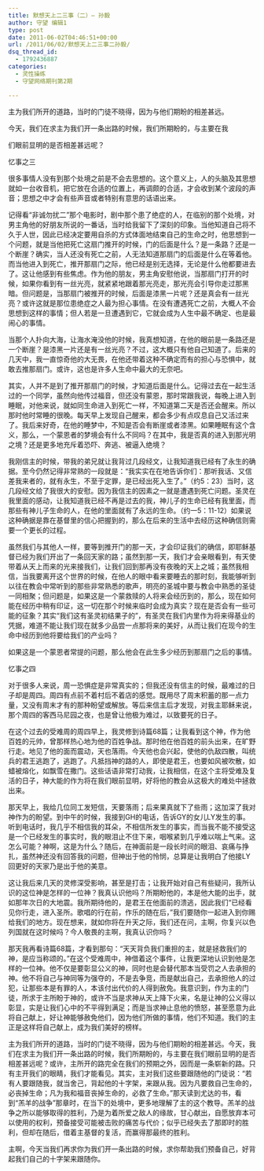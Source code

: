 ```yaml
---
title: 默想天上二三事（二）– 孙毅
author: 守望 编辑1
type: post
date: 2011-06-02T04:46:51+00:00
url: /2011/06/02/默想天上二三事二孙毅/
dsq_thread_id:
  - 1792436887
categories:
  - 灵性操练
  - 守望网络期刊第2期

---
```

主为我们所开的道路，当时的门徒不晓得，因为与他们期盼的相差甚远。
  
今天，我们在求主为我们开一条出路的时候，我们所期盼的，与主要在我
  
们眼前显明的是否相差甚远呢？

<!--more-->忆事之三

很多事情人没有到那个处境之前是不会去思想的。这个意义上，人的头脑及其思想就如一台收音机，把它放在合适的位置上，再调颇的合适，才会收到某个波段的声音；思想之中才会有些声音或者特别有意思的话语出来。

记得看“非诚勿扰二”那个电影时，剧中那个患了绝症的人，在临别的那个处境，对男主角他的好朋友所说的一番话，当时给我留下了深刻的印象。当他知道自己将不久于人世，因此已经决定要用自杀的方式体面地结束自己的生命之时，他思想到一个问题，就是当他把死亡这扇门推开的时候，门的后面是什么？是一条路？还是一个断崖？确实，当人还没有死亡之前，人无法知道那扇门的后面是什么在等着他。而当他进入到死亡，推开那扇门之际，他已经是别无选择，无论是什么他都要进去了。这让他感到有些焦虑。作为他的朋友，男主角安慰他说，当那扇门打开的时候，如果你看到有一丝光亮，就紧紧地跟着那光亮走，那光亮会引导你走过那黑暗。但问题是，当那扇门被推开的时候，后面是漆黑一片呢？还是真会有一丝光亮？或许这就是那位患绝症之人最为担心事情。在没有遭遇死亡之前，大概人不会思想到这样的事情；但人若是一旦遭遇到它，它就会成为人生中最不确定、也是最闹心的事情。

当那个人扑向大海，让海水淹没他的时候，我真想知道，在他的眼前是一条路还是一个断崖？是漆黑一片还是有一丝光亮？不过，这大概只有他自己知道了。后来的几天中，我一直惊奇他的大无畏，在他还带着这种不确定而有的担心与恐惧中，就敢去推那扇门。或许，这也是许多人生命中最大的无奈吧。

其实，人并不是到了推开那扇门的时候，才知道后面是什么。记得过去在一起生活过的一个同学，虽然向他传过福音，但还没有蒙恩，那时常跟我说，每晚上进入到睡眠，对他来说，就如同生命进入到死亡一样，不知道第二天是否还会醒来。所以那时他时常睡的很晚。每天早上发现自己醒来，都会多少有点叹息自己又活过来了。我后来好奇，在他的睡梦中，不知是否会有断崖或者漆黑。如果睡眠有这个含义，那么，一个蒙恩者的梦境会有什么不同吗？在其中，我是否真的进入到那光明之境？还是更多地充斥着恐吓、奔逃、被逼入绝境？

我刚信主的时候，带我的弟兄就让我背过几段经文，让我知道我已经有了永生的确据。至今仍然记得非常熟的一段就是：“我实实在在地告诉你们：那听我话、又信差我来者的，就有永生，不至于定罪，是已经出死入生了。”（约5：23）当时，这几段经文给了我很大的安慰。因为我信主的因素之一就是遭遇到死亡问题。圣灵在我里面的感动，让我知道我已经不再是过去的我，神儿子的生命已经有我里面，而那些有神儿子生命的人，在他的里面就有了永远的生命。（约一5：11-12）如果说这种确据是靠在基督里的信心把握到的，那么在后来的生活中去经历这种确信则需要一个更长的过程。

虽然我们与其他人一样，要等到推开门的那一天，才会印证我们的确信，即耶稣基督已经为我们开出了一条回天家的路；虽然到那一天，我们才会亲眼看到，有天使带着从天上而来的光来接我们，让我们回到那再没有夜晚的天上之城；虽然我相信，当我要离开这个世界的时候，在他人的眼中看来要睡去的那时刻，我能够听到以往在教会中常听到的那些非常熟悉的歌声，明亮的圣城中要与教会中熟悉的圣徒一同相聚；但问题是，如果这是一个蒙救赎的人将来会经历到的，那么，现在如何能在经历中稍有印证，这一切在那个时候来临时会成为真实？现在是否会有一些可能的征象？其实“我们这有圣灵初结果子的”，有圣灵在我们内里作为将来得基业的凭据，难道不能让我们现在就多少品尝一点那将来的美好，从而让我们在现今的生命中经历到他将要给我们的产业吗？

如果这是一个蒙恩者常提的问题，那么他会在此生多少经历到那扇门之后的事情。

忆事之四

对于很多人来说，周一恐惧症是非常真实的；但我还没有信主的时候，最难过的日子却是周四。周四有点前不着村后不着店的感觉。既用尽了周末积蓄的那一点力量，又没有周末才有的那种盼望或解放。等后来信主后才发现，对我主耶稣来说，那个周四的客西马尼园之夜，也是曾让他极为难过，以致要死的日子。

在这个过去的受难周的周四早上，我灵修到诗篇68篇；让我看到这个神，作为他百姓的元帅，曾那样热心地为他的百姓争战。那时他在他百姓的前头出来，在旷野行走。地见了他的面而震动，天也落雨。今天他也会兴起，使他的仇敌四散，叫统兵的君王逃跑了，逃跑了。凡抵挡神的路的人，即使是君王，也要如风被吹散，如蜡被熔化，如飘雪在撒门。这些话语非常打动我，让我相信，在这个主将受难及复活的日子，神大能的作为将在我们眼前显明，好将他的教会从这极大的难处中拯救出来。

那天早上，我给几位同工发短信，天要落雨；后来果真就下了些雨；这加深了我对神作为的盼望。到中午的时候，我接到GH的电话，告诉GY的女儿LY发生的事。听到电话时，我几乎不相信我的耳朵，不相信所发生的事实，而当我不能不接受这是一个已经发生的事实时，我的眼泪止不住下来，咽喉紧到几乎难以喘上气来。这怎么可能？神啊，这是为什么？随后，在神面前是一段长时间的眼泪、哀痛与挣扎，虽然神还没有回答我的问题，但神出于他的怜悯，总算是让我明白了他接LY回更好的天家乃是出于他的美意。

这让我后来几天的灵修深受影响，甚至是打击；让我开始对自己有些疑问，我所认识的这位神是怎样的一位神？我真认识他吗？所期盼他的，本是他大能的出手，就如那年次日的大地震。我所期待他的，是君王在他面前的溃逃，因此我们“已经看见你行走，进入圣所。歌唱的行在前，作乐的随在后，”我们要随你一起进入到你赐给我们的地方。现在想来，就如你将在升天之际，我们还在问，主啊，你复兴以色列国就在这时候吗？今人敬畏的主啊，我真认识你吗？

那天我再看诗篇68篇，才看到那句：“天天背负我们重担的主，就是拯救我们的神，是应当称颂的。”在这个受难周中，神借着这个事件，让我更深地认识到他是怎样的一位神。他不仅是要彰显公义的神，同时也是会替代那本当受罚之人去承担的神。他不将自己与神同等为强夺的，不是去争竞，而是献出自己，去承担他人的过犯，让那些本是有罪的人，本该付出代价的人得到赦免。我意识到，作为主的门徒，所求于主所盼于神的，或许不当是求神从天上降下火来，名是让神的公义得以彰显，实是让我们心中的不平得到满足；而是当求神止息他的愤怒，甚至愿意为此将自己献上，好让神能够赦免他们，因为他们所做的事情，他们不知道。我们的主正是这样将自己献上，成为我们美好的榜样。

主为我们所开的道路，当时的门徒不晓得，因为与他们期盼的相差甚远。今天，我们在求主为我们开一条出路的时候，我们所期盼的，与主要在我们眼前显明的是否相差甚远呢？或许，主所开的路完全在我们的预期之外，因而是一条崭新的路。只有主开我们的眼睛，我们才能看见。其实，主对我们这些要跟随他的门徒说：“若有人要跟随我，就当舍己，背起他的十字架，来跟从我。因为凡要救自己生命的，必丧掉生命；凡为我和福音丧掉生命的，必救了生命。”那天读到尤达的书，看到“羔羊的战争”那章时，在当下的处境中，更多地理解了主的这个教导。羔羊的战争之所以能够取得的胜利，乃是为着所爱之敌人的缘故，甘心献出，自愿放弃本可以使用的权利，预备接受可能被击败的痛苦与代价；似乎已经失去了那即时的胜利，但却在随后，借着主基督的复活，而赢得那最终的胜利。

主啊，今天当我们再求你为我们开一条出路的时候，求你帮助我们预备自己，好背起我们自己的十字架来跟随你。